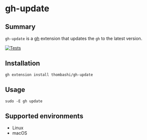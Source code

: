# gh-update


## Summary
`gh-update` is a [gh](https://github.com/cli/cli/releases) extension that updates the `gh` to the latest version.

[![Tests](https://github.com/thombashi/gh-update/actions/workflows/tests.yaml/badge.svg)](https://github.com/thombashi/gh-update/actions/workflows/tests.yaml)


## Installation
```
gh extension install thombashi/gh-update
```


## Usage
```
sudo -E gh update
```


## Supported environments
- Linux
- macOS
